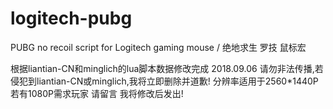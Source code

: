 # logitech-pubg
PUBG no recoil script for Logitech gaming mouse / 绝地求生 罗技 鼠标宏


根据liantian-CN和minglich的lua脚本数据修改完成 2018.09.06
请勿非法传播,若侵犯到liantian-CN或minglich,我将立即删除并道歉!
分辨率适用于2560*1440P 若有1080P需求玩家 请留言 我将修改后发出! 
